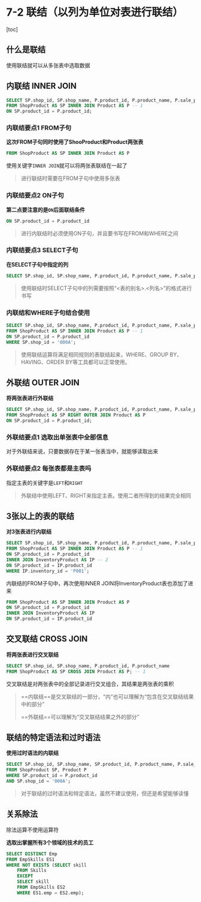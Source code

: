 # 7-2 联结（以列为单位对表进行联结）

[toc]

## 什么是联结

使用联结就可以从多张表中选取数据

## 内联结 INNER JOIN

```sql
SELECT SP.shop_id, SP.shop_name, P.product_id, P.product_name, P.sale_price
FROM ShopProduct AS SP INNER JOIN Product AS P -- 1
ON SP.product_id = P.product_id;
```

### 内联结要点1 FROM子句

**这次FROM子句同时使用了ShooProduct和Product两张表**

```sql
FROM ShopProduct AS SP INNER JOIN Product AS P
```

使用关键字`INNER JOIN`就可以将两张表联结在一起了

> 进行联结时需要在FROM子句中使用多张表

### 内联结要点2 ON子句

**第二点要注意的是`ON`后面联结条件**

```sql
ON SP.product_id = P.product_id
```

> 进行内联结时必须使用ON子句，并且要书写在FROM和WHERE之间

### 内联结要点3 SELECT子句

**在SELECT子句中指定的列**

```sql
SELECT SP.shop_id, SP.shop_name, P.product_id, P.product_name, P.sale_price
```

> 使用联结时SELECT子句中的列需要按照“<表的别名>.<列名>”的格式进行书写

### 内联结和WHERE子句结合使用

```sql
SELECT SP.shop_id, SP.shop_name, P.product_id, P.product_name, P.sale_price
FROM ShopProduct AS SP INNER JOIN Product AS P -- 1
ON SP.product_id = P.product_id
WHERE SP.shop_id = '000A';
```

> 使用联结运算将满足相同规则的表联结起来，WHERE、GROUP BY、HAVING、ORDER BY等工具都可以正常使用。

## 外联结 OUTER JOIN

**将两张表进行外联结**

```SQL
SELECT SP.shop_id, SP.shop_name, P.product_id, P.product_name, P.sale_price
FROM ShopProduct AS SP RIGHT OUTER JOIN Product AS P
ON SP.product_id = P.product_id;
```

### 外联结要点1 选取出单张表中全部信息

对于外联结来说，只要数据存在于某一张表当中，就能够读取出来

### 外联结要点2 每张表都是主表吗

指定主表的关键字是`LEFT`和`RIGHT`

> 外联结中使用LEFT、RIGHT来指定主表。使用二者所得到的结果完全相同

## 3张以上的表的联结

**对3张表进行内联结**

```sql
SELECT SP.shop_id, SP.shop_name, P.product_id, P.product_name, P.sale_price, IP.inventory_quantity
FROM ShopProduct AS SP INNER JOIN Product AS P -- 1
ON SP.product_id = P.product_id
INNER JOIN InventoryProduct AS IP -- 2
ON SP.product_id = IP.product_id
WHERE IP.inventory_id = 'P001';
```

内联结的FROM子句中，再次使用INNER JOIN将InventoryProduct表也添加了进来

```sql
FROM ShopProduct AS SP INNER JOIN Product AS P
ON SP.product_id = P.product_id
INNER JOIN InventoryProduct AS IP
ON SP.product_id = IP.product_id
```

## 交叉联结 CROSS JOIN

**将两张表进行交叉联结**

```SQL
SELECT SP.shop_id, SP.shop_name, P.product_id, P.product_name
FROM ShopProduct AS SP CROSS JOIN Product AS P; -- 1
```

交叉联结是对两张表中的全部记录进行交叉组合，其结果是两张表的乘积

> ==内联结==是交叉联结的一部分，“内”也可以理解为“包含在交叉联结结果中的部分”
>
> ==外联结==可以理解为“交叉联结结果之外的部分”

## 联结的特定语法和过时语法

**使用过时语法的内联结**

```sql
SELECT SP.shop_id, SP.shop_name, SP.product_id, P.product_name, P.sale_price
FROM ShopProduct SP, Product P
WHERE SP.product_id = P.product_id
AND SP.shop_id = '000A';
```

> 对于联结的过时语法和特定语法，虽然不建议使用，但还是希望能够读懂

## 关系除法

除法运算不使用运算符

**选取出掌握所有3个领域的技术的员工**

```sql
SELECT DISTINCT Emp
FROM EmpSkills ES1
WHERE NOT EXISTS (SELECT skill
    FROM Skills
    EXCEPT
    SELECT skill
    FROM EmpSkills ES2
    WHERE ES1.emp = ES2.emp);
```

